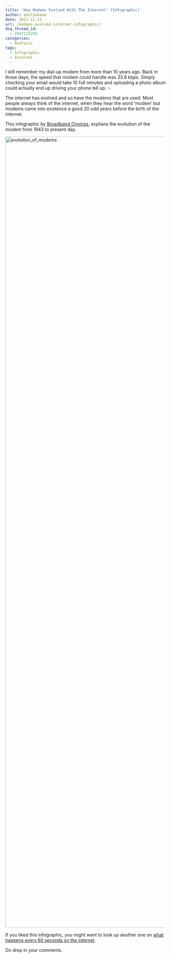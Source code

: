 ```yaml
---
title: 'How Modems Evolved With The Internet! [Infographic]'
author: adityakane
date: 2011-11-12
url: /modems-evolved-internet-infographic/
dsq_thread_id:
  - 2947123294
categories:
  - Analysis
tags:
  - Infographic
  - Internet
---
```

I still remember my dial-up modem from more than 10 years ago. Back in those days, the speed that modem could handle was 33.6 kbps. Simply checking your email would take 10 full minutes and uploading a photo album could actually end up driving your phone bill up. <img src="http://devilsworkshop.org/wp-includes/images/smilies/simple-smile.png" alt=":-)" class="wp-smiley" style="height: 1em; max-height: 1em;" />

The internet has evolved and so have the modems that are used. Most people always think of the internet, when they hear the word &#8216;modem&#8217; but modems came into existence a good 20 odd years before the birth of the internet.

This infographic by <a href="http://www.broadbandchoices.co.uk/" onclick="_gaq.push(['_trackEvent', 'outbound-article', 'http://www.broadbandchoices.co.uk/', 'Broadband Choices']);" >Broadband Choices</a>, explians the evolution of the modem from 1943 to present day.

[<img class="wp-image-50616" style="padding-left: 0px;padding-right: 0px;padding-top: 0px;border: 0px" src="http://cdn.devilsworkshop.org/files/2011/11/evolution_of_modems_thumb.jpg" alt="evolution_of_modems" width="570" height="2484" border="0" />][1]

If you liked this infographic, you might want to look up another one on [what happens every 60 seconds on the internet][2].

Do drop in your comments.

 [1]: http://cdn.devilsworkshop.org/files/2011/11/evolution_of_modems.jpg
 [2]: http://devilsworkshop.org/infographic-60-seconds-web/
